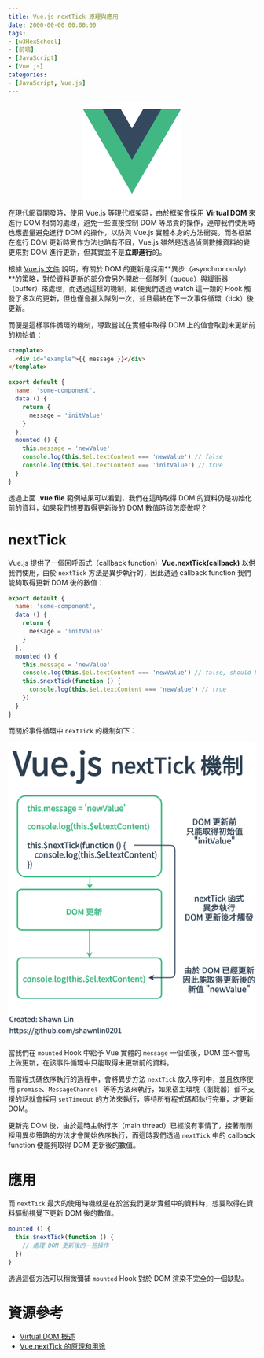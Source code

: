 ```yaml
---
title: Vue.js nextTick 原理與應用
date: 2000-00-00 00:00:00
tags:
- [w3HexSchool]
- [前端]
- [JavaScript]
- [Vue.js]
categories: 
- [JavaScript, Vue.js]
---
```


<div style="display:flex;justify-content:center;">
  <img style="object-fit:cover;" alt="vue-logo" src='/images/vue-logo.png' width='200px' height='200px' />
</div>

在現代網頁開發時，使用 Vue.js 等現代框架時，由於框架會採用 **Virtual DOM** 來進行 DOM 相關的處理，避免一些直接控制 DOM 等昂貴的操作，連帶我們使用時也應盡量避免進行 DOM 的操作，以防與 Vue.js 實體本身的方法衝突。而各框架在進行 DOM 更新時實作方法也略有不同，Vue.js 雖然是透過偵測數據資料的變更來對 DOM 進行更新，但其實並不是**立即進行**的。

<!--more-->

根據 [Vue.js 文件](https://cn.vuejs.org/v2/guide/reactivity.html#%E5%BC%82%E6%AD%A5%E6%9B%B4%E6%96%B0%E9%98%9F%E5%88%97) 說明，有關於 DOM 的更新是採用**異步（asynchronously）**的策略，對於資料更新的部分會另外開啟一個隊列（queue）與緩衝器（buffer）來處理，而透過這樣的機制，即便我們透過 watch 這一類的 Hook 觸發了多次的更新，但也僅會推入隊列一次，並且最終在下一次事件循環（tick）後更新。

而便是這樣事件循環的機制，導致嘗試在實體中取得 DOM 上的值會取到未更新前的初始值：

```html
<template>
  <div id="example">{{ message }}</div>
</template>
```

```js
export default {
  name: 'some-component',
  data () {
    return {
      message = 'initValue'
    }
  },
  mounted () {
    this.message = 'newValue'
    console.log(this.$el.textContent === 'newValue') // false
    console.log(this.$el.textContent === 'initValue') // true
  }
}
```

透過上面 **.vue file** 範例結果可以看到，我們在這時取得 DOM 的資料仍是初始化前的資料，如果我們想要取得更新後的 DOM 數值時該怎麼做呢？

# nextTick
Vue.js 提供了一個回呼函式（callback function）**Vue.nextTick(callback)** 以供我們使用，由於 `nextTick` 方法是異步執行的，因此透過 callback function 我們能夠取得更新 DOM 後的數值：

```js
export default {
  name: 'some-component',
  data () {
    return {
      message = 'initValue'
    }
  },
  mounted () {
    this.message = 'newValue'
    console.log(this.$el.textContent === 'newValue') // false, should be 'initValue'
    this.$nextTick(function () {
      console.log(this.$el.textContent === 'newValue') // true
    })
  }
}
```

而關於事件循環中 `nextTick` 的機制如下：

![](/images/vue.js/vue-nextTick.png)

當我們在 `mounted` Hook 中給予 Vue 實體的 `message` 一個值後，DOM 並不會馬上做更新，在該事件循環中只能取得未更新前的資料。

而當程式碼依序執行的過程中，會將異步方法 `nextTick` 放入序列中，並且依序使用 `promise`、`MessageChannel ` 等等方法來執行，如果宿主環境（瀏覽器）都不支援的話就會採用 `setTimeout` 的方法來執行，等待所有程式碼都執行完畢，才更新 DOM。

更新完 DOM 後，由於這時主執行序（main thread）已經沒有事情了，接著剛剛採用異步策略的方法才會開始依序執行，而這時我們透過 `nextTick` 中的 callback function 便能夠取得 DOM 更新後的數值。

# 應用
而 `nextTick` 最大的使用時機就是在於當我們更新實體中的資料時，想要取得在資料驅動視覺下更新 DOM 後的數值。

```js
mounted () {
  this.$nextTick(function () {
    // 處理 DOM 更新後的一些操作
  })
}
```

透過這個方法可以稍微彌補 `mounted` Hook 對於 DOM 渲染不完全的一個缺點。

# 資源參考

- [Virtual DOM 概述](https://cythilya.github.io/2017/03/31/virtual-dom/)
- [Vue.nextTick 的原理和用途](https://segmentfault.com/a/1190000012861862)